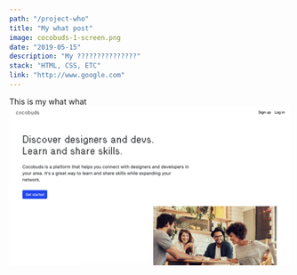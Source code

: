 ```yaml
---
path: "/project-who"
title: "My what post"
image: cocobuds-1-screen.png
date: "2019-05-15"
description: "My ???????????????"
stack: "HTML, CSS, ETC"
link: "http://www.google.com"
---
```


This is my what what
![alt text](cocobuds-1-screen.png)
